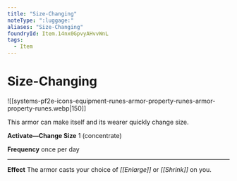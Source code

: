 ```yaml
---
title: "Size-Changing"
noteType: ":luggage:"
aliases: "Size-Changing"
foundryId: Item.14nx0GpvyAHvvWnL
tags:
  - Item
---
```


# Size-Changing
![[systems-pf2e-icons-equipment-runes-armor-property-runes-armor-property-runes.webp|150]]

This armor can make itself and its wearer quickly change size.

**Activate—Change Size** 1 (concentrate)

**Frequency** once per day

* * *

**Effect** The armor casts your choice of _[[Enlarge]]_ or _[[Shrink]]_ on you.
